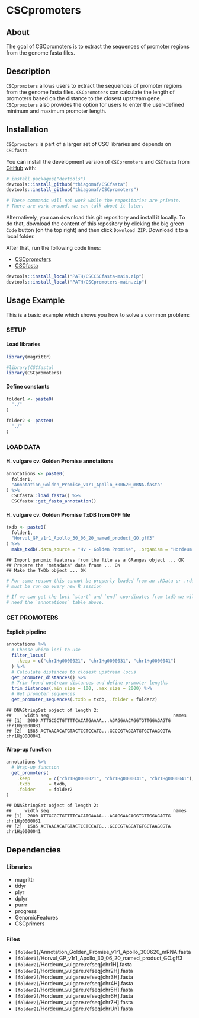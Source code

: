 
<!-- README.md is generated from README.Rmd. Please edit that file -->

# CSCpromoters

<!-- badges: start -->
<!-- badges: end -->

## About

The goal of CSCpromoters is to extract the sequences of promoter regions
from the genome fasta files.

## Description

`CSCpromoters` allows users to extract the sequences of promoter regions
from the genome fasta files. `CSCpromoters` can calculate the length of
promoters based on the distance to the closest upstream gene.
`CSCpromoters` also provides the option for users to enter the
user-defined minimum and maximum promoter length.

## Installation

`CSCpromoters` is part of a larger set of CSC libraries and depends on
`CSCfasta`.

You can install the development version of `CSCpromoters` and `CSCfasta`
from [GitHub](https://github.com/) with:

``` r
# install.packages("devtools")
devtools::install_github("thiagomaf/CSCfasta")
devtools::install_github("thiagomaf/CSCpromoters")

# These commands will not work while the repositories are private.
# There are work-around, we can talk about it later.
```

Alternatively, you can download this git repository and install it
locally. To do that, download the content of this repository by clicking
the big green `Code` button (on the top right) and then click
`Download ZIP`. Download it to a local folder.

After that, run the following code lines:

- [CSCpromoters](https://github.com/thiagomaf/CSCpromoters)
- [CSCfasta](https://github.com/thiagomaf/CSCfasta)

``` r
devtools::install_local("PATH/CSCCSCfasta-main.zip")
devtools::install_local("PATH/CSCpromoters-main.zip")
```

## Usage Example

This is a basic example which shows you how to solve a common problem:

### SETUP

#### Load libraries

``` r
library(magrittr)

#library(CSCfasta)
library(CSCpromoters)
```

#### Define constants

``` r
folder1 <- paste0(
  "./"
)

folder2 <- paste0(
  "./"
)
```

### LOAD DATA

#### H. vulgare cv. Golden Promise annotations

``` r
annotations <- paste0(
  folder1,
  "Annotation_Golden_Promise_v1r1_Apollo_300620_mRNA.fasta"
) %>%
  CSCfasta::load_fasta() %>%
  CSCfasta::get_fasta_annotation()
```

#### H. vulgare cv. Golden Promise TxDB from GFF file

``` r
txdb <- paste0(
  folder1,
  "Horvul_GP_v1r1_Apollo_30_06_20_named_product_GO.gff3"
) %>%
  make_txdb(.data_source = "Hv - Golden Promise", .organism = "Hordeum vulgare")
```

    ## Import genomic features from the file as a GRanges object ... OK
    ## Prepare the 'metadata' data frame ... OK
    ## Make the TxDb object ... OK

``` r
# For some reason this cannot be properly loaded from an .RData or .rda file,
# must be run on every new R session

# If we can get the loci `start` and `end` coordinates from txdb we will not 
# need the `annotations` table above.
```

### GET PROMOTERS

#### Explicit pipeline

``` r
annotations %>%
  # Choose which loci to use
  filter_locus(
    .keep = c("chr1Hg0000021", "chr1Hg0000031", "chr1Hg0000041")
  ) %>%
  # Calculate distances to closest upstream locus
  get_promoter_distances() %>%
  # Trim found upstream distances and define promoter lengths
  trim_distances(.min_size = 100, .max_size = 2000) %>%
  # Get promoter sequences
  get_promoter_sequences(.txdb = txdb, .folder = folder2)
```

    ## DNAStringSet object of length 2:
    ##     width seq                                               names               
    ## [1]  2000 ATTGCGCTGTTTTCACATGAAAA...AGAGGAACAGGTGTTGGAGAGTG chr1Hg0000031
    ## [2]  1585 ACTAACACATGTACTCCTCCATG...GCCCGTAGGATGTGCTAAGCGTA chr1Hg0000041

#### Wrap-up function

``` r
annotations %>%
  # Wrap-up function
  get_promoters(
    .keep       = c("chr1Hg0000021", "chr1Hg0000031", "chr1Hg0000041"),
    .txdb       = txdb,
    .folder     = folder2
)
```

    ## DNAStringSet object of length 2:
    ##     width seq                                               names               
    ## [1]  2000 ATTGCGCTGTTTTCACATGAAAA...AGAGGAACAGGTGTTGGAGAGTG chr1Hg0000031
    ## [2]  1585 ACTAACACATGTACTCCTCCATG...GCCCGTAGGATGTGCTAAGCGTA chr1Hg0000041

## Dependencies

### Libraries

- magrittr
- tidyr
- plyr
- dplyr
- purrr
- progress
- GenomicFeatures
- CSCprimers

### Files

- `[folder1]`/Annotation_Golden_Promise_v1r1_Apollo_300620_mRNA.fasta
- `[folder1]`/Horvul_GP_v1r1_Apollo_30_06_20_named_product_GO.gff3
- `[folder2]`/Hordeum_vulgare.refseq\[chr1H\].fasta
- `[folder2]`/Hordeum_vulgare.refseq\[chr2H\].fasta
- `[folder2]`/Hordeum_vulgare.refseq\[chr3H\].fasta
- `[folder2]`/Hordeum_vulgare.refseq\[chr4H\].fasta
- `[folder2]`/Hordeum_vulgare.refseq\[chr5H\].fasta
- `[folder2]`/Hordeum_vulgare.refseq\[chr6H\].fasta
- `[folder2]`/Hordeum_vulgare.refseq\[chr7H\].fasta
- `[folder2]`/Hordeum_vulgare.refseq\[chrUn\].fasta
